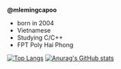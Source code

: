 <b>@mlemingcapoo</b>
- born in 2004
- Vietnamese
- Studying C/C++
- FPT Poly Hai Phong





[![Top Langs](https://github-readme-stats.vercel.app/api/top-langs/?username=mlemingcapoo)](https://github.com/anuraghazra/github-readme-stats) 
[![Anurag's GitHub stats](https://github-readme-stats.vercel.app/api?username=mlemingcapoo)](https://github.com/anuraghazra/github-readme-stats)
<!---
mlemingcapoo/mlemingcapoo is a ✨ special ✨ repository because its `README.md` (this file) appears on your GitHub profile.
You can click the Preview link to take a look at your changes.
--->
